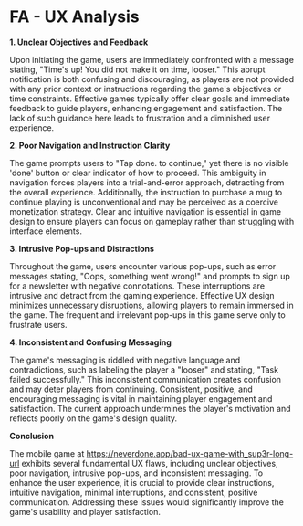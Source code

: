 # FA - UX Analysis


**1\. Unclear Objectives and Feedback**

Upon initiating the game, users are immediately confronted with a message stating, "Time's up! You did not make it on time, looser." This abrupt notification is both confusing and discouraging, as players are not provided with any prior context or instructions regarding the game's objectives or time constraints. Effective games typically offer clear goals and immediate feedback to guide players, enhancing engagement and satisfaction. The lack of such guidance here leads to frustration and a diminished user experience.

**2\. Poor Navigation and Instruction Clarity**

The game prompts users to "Tap done. to continue," yet there is no visible 'done' button or clear indicator of how to proceed. This ambiguity in navigation forces players into a trial-and-error approach, detracting from the overall experience. Additionally, the instruction to purchase a mug to continue playing is unconventional and may be perceived as a coercive monetization strategy. Clear and intuitive navigation is essential in game design to ensure players can focus on gameplay rather than struggling with interface elements.

**3\. Intrusive Pop-ups and Distractions**

Throughout the game, users encounter various pop-ups, such as error messages stating, "Oops, something went wrong!" and prompts to sign up for a newsletter with negative connotations. These interruptions are intrusive and detract from the gaming experience. Effective UX design minimizes unnecessary disruptions, allowing players to remain immersed in the game. The frequent and irrelevant pop-ups in this game serve only to frustrate users.

**4\. Inconsistent and Confusing Messaging**

The game's messaging is riddled with negative language and contradictions, such as labeling the player a "looser" and stating, "Task failed successfully." This inconsistent communication creates confusion and may deter players from continuing. Consistent, positive, and encouraging messaging is vital in maintaining player engagement and satisfaction. The current approach undermines the player's motivation and reflects poorly on the game's design quality.

**Conclusion**

The mobile game at <https://neverdone.app/bad-ux-game-with_sup3r-long-url> exhibits several fundamental UX flaws, including unclear objectives, poor navigation, intrusive pop-ups, and inconsistent messaging. To enhance the user experience, it is crucial to provide clear instructions, intuitive navigation, minimal interruptions, and consistent, positive communication. Addressing these issues would significantly improve the game's usability and player satisfaction.
